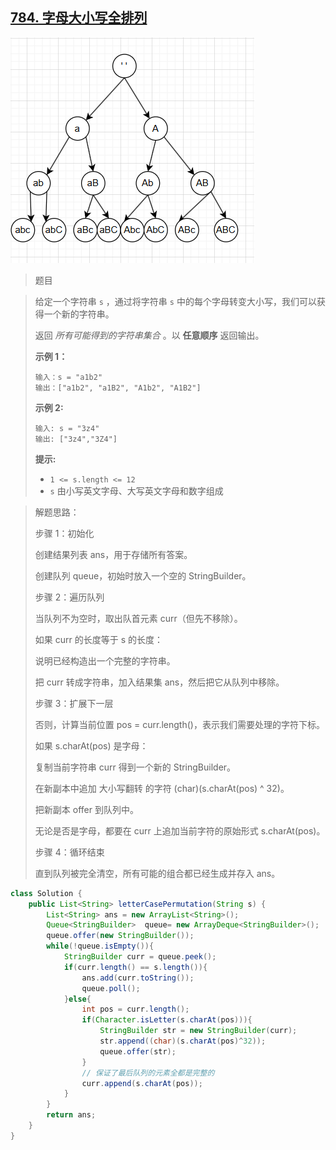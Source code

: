 ## [784. 字母大小写全排列](https://leetcode.cn/problems/letter-case-permutation/)

![image-20250902232048842](assets/image-20250902232048842.png)

> 题目

> 给定一个字符串 `s` ，通过将字符串 `s` 中的每个字母转变大小写，我们可以获得一个新的字符串。
>
> 返回 *所有可能得到的字符串集合* 。以 **任意顺序** 返回输出。
>
> **示例 1：**
>
> ```
> 输入：s = "a1b2"
> 输出：["a1b2", "a1B2", "A1b2", "A1B2"]
> ```
>
> **示例 2:**
>
> ```
> 输入: s = "3z4"
> 输出: ["3z4","3Z4"]
> ```
>
>  
>
> **提示:**
>
> - `1 <= s.length <= 12`
> - `s` 由小写英文字母、大写英文字母和数字组成

> 解题思路：
>
> 步骤 1：初始化
>
> 创建结果列表 ans，用于存储所有答案。
>
> 创建队列 queue，初始时放入一个空的 StringBuilder。
>
> 步骤 2：遍历队列
>
> 当队列不为空时，取出队首元素 curr（但先不移除）。
>
> 如果 curr 的长度等于 s 的长度：
>
> 说明已经构造出一个完整的字符串。
>
> 把 curr 转成字符串，加入结果集 ans，然后把它从队列中移除。
>
> 步骤 3：扩展下一层
>
> 否则，计算当前位置 pos = curr.length()，表示我们需要处理的字符下标。
>
> 如果 s.charAt(pos) 是字母：
>
> 复制当前字符串 curr 得到一个新的 StringBuilder。
>
> 在新副本中追加 大小写翻转 的字符 (char)(s.charAt(pos) ^ 32)。
>
> 把新副本 offer 到队列中。
>
> 无论是否是字母，都要在 curr 上追加当前字符的原始形式 s.charAt(pos)。
>
> 步骤 4：循环结束
>
> 直到队列被完全清空，所有可能的组合都已经生成并存入 ans。

```java
class Solution {
    public List<String> letterCasePermutation(String s) {
        List<String> ans = new ArrayList<String>();
        Queue<StringBuilder>  queue= new ArrayDeque<StringBuilder>();
        queue.offer(new StringBuilder());
        while(!queue.isEmpty()){
            StringBuilder curr = queue.peek();
            if(curr.length() == s.length()){
                ans.add(curr.toString());
                queue.poll();
            }else{
                int pos = curr.length();
                if(Character.isLetter(s.charAt(pos))){
                    StringBuilder str = new StringBuilder(curr);
                    str.append((char)(s.charAt(pos)^32));
                    queue.offer(str);
                }
                // 保证了最后队列的元素全都是完整的
                curr.append(s.charAt(pos));
            }
        }
        return ans;
    }
}
```